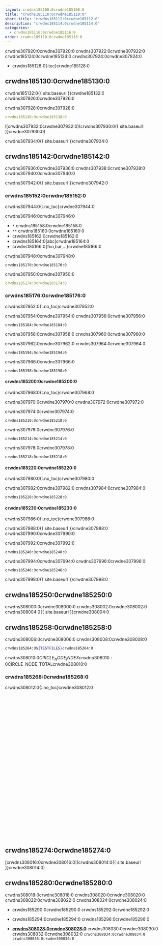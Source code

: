 ```yaml
---
layout: crwdns185108:0crwdne185108:0
title: "crwdns185110:0crwdne185110:0"
short-title: "crwdns185112:0crwdne185112:0"
description: "crwdns185114:0crwdne185114:0"
categories:
  - crwdns185116:0crwdne185116:0
order: crwdns185118:0crwdne185118:0
---
```


crwdns307920:0crwdne307920:0 crwdns307922:0crwdne307922:0 crwdns185124:0crwdne185124:0 crwdns307924:0crwdne307924:0

- crwdns185128:0{:toc}crwdne185128:0

## crwdns185130:0crwdne185130:0

crwdns185132:0{{ site.baseurl }}crwdne185132:0 crwdns307926:0crwdne307926:0

crwdns307928:0crwdne307928:0

```yaml
crwdns185138:0crwdne185138:0
```

![crwdns307932:0crwdne307932:0](crwdns307930:0{{ site.baseurl }}crwdne307930:0)

crwdns307934:0{{ site.baseurl }}crwdne307934:0

## crwdns185142:0crwdne185142:0

crwdns307936:0crwdne307936:0 crwdns307938:0crwdne307938:0 crwdns307940:0crwdne307940:0

crwdns307942:0{{ site.baseurl }}crwdne307942:0

### crwdns185152:0crwdne185152:0

crwdns307944:0{:.no_toc}crwdne307944:0

crwdns307946:0crwdne307946:0

- `*` crwdns185158:0crwdne185158:0
- `**` crwdns185160:0crwdne185160:0
- crwdns185162:0crwdne185162:0
- crwdns185164:0[abc]crwdne185164:0
- crwdns185166:0{foo,bar,...}crwdne185166:0

crwdns307948:0crwdne307948:0

    crwdns185170:0crwdne185170:0
    

crwdns307950:0crwdne307950:0

```yaml
crwdns185174:0crwdne185174:0
```

### crwdns185176:0crwdne185176:0

crwdns307952:0{:.no_toc}crwdne307952:0

crwdns307954:0crwdne307954:0 crwdns307956:0crwdne307956:0

    crwdns185184:0crwdne185184:0
    

crwdns307958:0crwdne307958:0 crwdns307960:0crwdne307960:0

crwdns307962:0crwdne307962:0 crwdns307964:0crwdne307964:0

    crwdns185194:0crwdne185194:0
    

crwdns307966:0crwdne307966:0

    crwdns185198:0crwdne185198:0
    

#### crwdns185200:0crwdne185200:0

crwdns307968:0{:.no_toc}crwdne307968:0

crwdns307970:0crwdne307970:0 crwdns307972:0crwdne307972:0

crwdns307974:0crwdne307974:0

    crwdns185210:0crwdne185210:0
    

crwdns307976:0crwdne307976:0

    crwdns185214:0crwdne185214:0
    

crwdns307978:0crwdne307978:0

    crwdns185218:0crwdne185218:0
    

#### crwdns185220:0crwdne185220:0

crwdns307980:0{:.no_toc}crwdne307980:0

crwdns307982:0crwdne307982:0 crwdns307984:0crwdne307984:0

    crwdns185228:0crwdne185228:0
    

#### crwdns185230:0crwdne185230:0

crwdns307986:0{:.no_toc}crwdne307986:0

crwdns307988:0{{ site.baseurl }}crwdne307988:0 crwdns307990:0crwdne307990:0

crwdns307992:0crwdne307992:0

    crwdns185240:0crwdne185240:0
    

crwdns307994:0crwdne307994:0 crwdns307996:0crwdne307996:0

    crwdns185246:0crwdne185246:0
    

crwdns307998:0{{ site.baseurl }}crwdne307998:0

## crwdns185250:0crwdne185250:0

crwdns308000:0crwdne308000:0 crwdns308002:0crwdne308002:0 crwdns308004:0{{ site.baseurl }}crwdne308004:0

## crwdns185258:0crwdne185258:0

crwdns308006:0crwdne308006:0 crwdns308008:0crwdne308008:0

```bash
crwdns185264:0${TESTFILES}crwdne185264:0
```

crwdns308010:0$CIRCLE_NODE_INDEXcrwdnd308010:0$CIRCLE_NODE_TOTALcrwdne308010:0

### crwdns185268:0crwdne185268:0

crwdns308012:0{:.no_toc}crwdne308012:0 <iframe width="854" height="480" src="crwdns185272:0crwdne185272:0" frameborder="0" allow="autoplay; encrypted-media" allowfullscreen mark="crwd-mark"></iframe> 

## crwdns185274:0crwdne185274:0

[crwdns308016:0crwdne308016:0](crwdns308014:0{{ site.baseurl }}crwdne308014:0)

## crwdns185280:0crwdne185280:0

crwdns308018:0crwdne308018:0 crwdns308020:0crwdne308020:0 crwdns308022:0crwdne308022:0 crwdns308024:0crwdne308024:0

- crwdns185290:0crwdne185290:0 crwdns185292:0crwdne185292:0

- crwdns185294:0crwdne185294:0 crwdns185296:0crwdne185296:0

- **[crwdns308028:0crwdne308028:0](crwdns308026:0crwdne308026:0)** crwdns308030:0crwdne308030:0 crwdns308032:0crwdne308032:0 ```crwdns308034:0crwdne308034:0 crwdns308036:0crwdne308036:0```